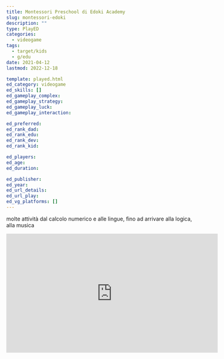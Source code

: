 ```yaml
---
title: Montessori Preschool di Edoki Academy
slug: montessori-edoki
description: ""
type: PlayED
categories:
  - videogame
tags:
  - target/kids
  - g/edu
date: 2021-04-12
lastmod: 2022-12-18

template: played.html
ed_category: videogame
ed_skills: []
ed_gameplay_complex: 
ed_gameplay_strategy: 
ed_gameplay_luck: 
ed_gameplay_interaction: 

ed_preferred: 
ed_rank_dad: 
ed_rank_edu: 
ed_rank_dev: 
ed_rank_kid: 

ed_players: 
ed_age: 
ed_duration: 

ed_publisher: 
ed_year: 
ed_url_details: 
ed_url_play: 
ed_vg_platforms: []
---
```


molte attività dal calcolo numerico e alle lingue, fino ad arrivare alla logica, alla musica

<iframe width="560" height="315" src="https://www.youtube.com/embed/2TIYDUNwsVw" title="YouTube video player" frameborder="0" allow="accelerometer; autoplay; clipboard-write; encrypted-media; gyroscope; picture-in-picture" allowfullscreen></iframe>
